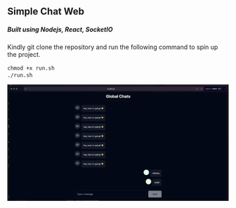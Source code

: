 ## Simple Chat Web

##### Built using Nodejs, React, SocketIO

Kindly git clone the repository and run the following command to spin up the project.

```
chmod +x run.sh
./run.sh
```

<img src="screenshot.png" />
